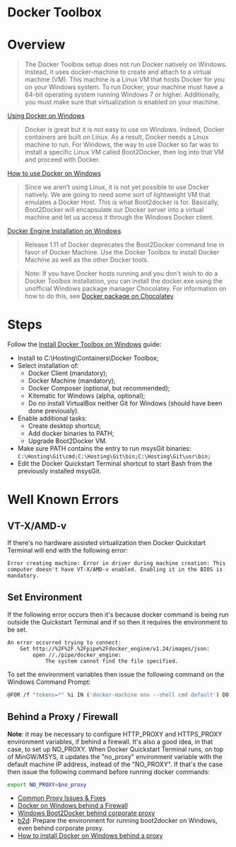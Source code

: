 Docker Toolbox
==============

# Overview

> The Docker Toolbox setup does not run Docker natively on Windows. Instead, it uses docker-machine to create and attach to a virtual machine (VM). This machine is a Linux VM that hosts Docker for you on your Windows system. To run Docker, your machine must have a 64-bit operating system running Windows 7 or higher. Additionally, you must make sure that virtualization is enabled on your machine.

[Using Docker on Windows](https://www.ibm.com/developerworks/community/blogs/jfp/entry/Using_Docker_Machine_On_Windows)
> Docker is great but it is not easy to use on Windows. Indeed, Docker containers are built on Linux. As a result, Docker needs a Linux machine to run. For Windows, the way to use Docker so far was to install a specific Linux VM called Boot2Docker, then log into that VM and proceed with Docker.

[How to use Docker on Windows](https://blog.tutum.co/2014/11/05/how-to-use-docker-on-windows/)
> Since we aren't using Linux, it is not yet possible to use Docker natively. We are going to need some sort of lightweight VM that emulates a Docker Host. This is what Boot2docker is for. Basically, Boot2Docker will encapsulate our Docker server into a virtual machine and let us access it through the Windows Docker client.

[Docker Engine Installation on Windows](https://docs.docker.com/v1.11/engine/installation/windows/)
> Release 1.11 of Docker deprecates the Boot2Docker command line in favor of Docker Machine. Use the Docker Toolbox to install Docker Machine as well as the other Docker tools.

> Note: If you have Docker hosts running and you don't wish to do a Docker Toolbox installation, you can install the docker.exe using the unofficial Windows package manager Chocolatey. For information on how to do this, see [Docker package on Chocolatey](http://chocolatey.org/packages/docker).

# Steps

Follow the [Install Docker Toolbox on Windows](https://docs.docker.com/toolbox/toolbox_install_windows/) guide:
- Install to C:\Hosting\Containers\Docker Toolbox\;
- Select installation of:
    - Docker Client (mandatory);
    - Docker Machine (mandatory);
    - Docker Composer (optional, but recommended);
    - Kitematic for Windows (alpha, optional);
    - Do no install VirtualBox neither Git for Windows (should have been done previously).
- Enable additional tasks:
    - Create desktop shortcut;
    - Add docker binaries to PATH;
    - Upgrade Boot2Docker VM.
- Make sure PATH contains the entry to run msysGit binaries: ```C:\Hosting\Git\cmd;C:\Hosting\Git\bin;C:\Hosting\Git\usr\bin;```
- Edit the Docker Quickstart Terminal shortcut to start Bash from the previously installed msysGit.

# Well Known Errors

## VT-X/AMD-v

If there's no hardware assisted virtualization then Docker Quickstart Terminal will end with the following error:
```
Error creating machine: Error in driver during machine creation: This computer doesn't have VT-X/AMD-v enabled. Enabling it in the BIOS is mandatory.
```

## Set Environment

If the following error occurs then it's because docker command is being run outside the Quickstart Terminal and if so then it requires the environment to be set.

```
An error occurred trying to connect:
    Get http://%2F%2F.%2Fpipe%2Fdocker_engine/v1.24/images/json:
        open //./pipe/docker_engine:
            The system cannot find the file specified.
```

To set the environment variables then issue the following command on the Windows Command Prompt:

```bash
@FOR /f "tokens=*" %i IN ('docker-machine env --shell cmd default') DO @%i
```

## Behind a Proxy / Firewall

**Note**: it may be necessary to configure HTTP_PROXY and HTTPS_PROXY environment variables, if behind a firewall. It's also a good idea, in that case, to set up NO_PROXY. When Docker Quickstart Terminal runs, on top of MinGW/MSYS, it updates the "no_proxy" environment variable with the default machine IP address, instead of the "NO_PROXY". If that's the case then issue the following command before running docker commands:

```bash
export NO_PROXY=$no_proxy
```

- [Common Proxy Issues & Fixes](https://github.com/docker/kitematic/wiki/Common-Proxy-Issues-&-Fixes)
- [Docker on Windows behind a Firewall](http://toedter.com/2015/05/11/docker-on-windows-behind-a-firewall/)
- [Windows Boot2Docker behind corporate proxy](http://stackoverflow.com/a/29303930/6309)
- [b2d](https://github.com/VonC/b2d): Prepare the environment for running boot2docker on Windows, even behind corporate proxy.
- [How to install Docker on Windows behind a proxy](http://www.netinstructions.com/how-to-install-docker-on-windows-behind-a-proxy/)
